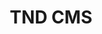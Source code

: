 ---
title: TND CMS
type: netlifycms
outputs:
  - HTML
  - netlifycms_config
  - netlifycms_debug
---